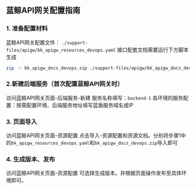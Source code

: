 ## 蓝鲸API网关配置指南

### 1. 准备配置材料
蓝鲸API网关配置文件： `./support-files/apigw/bk_apigw_resources_devops.yaml`
接口配套文档需要运行下方脚本生成
```bash
zip -r bk_apigw_docs_devops.zip ./support-files/apigw/bk_apigw_docs_devops
```

### 2.新建后端服务（首次配置蓝鲸API网关时）
访问蓝鲸API网关页面-后端服务-新建
服务名称填写：`backend-1`
各环境的服务配置：按需配置环境、后端服务地址填写蓝盾服务域名或IP

### 3. 页面导入
访问蓝鲸API网关页面-资源配置
点击导入-资源配置和资源文档。分别将步骤1中的`bk_apigw_resources_devops.yaml`和`bk_apigw_docs_devops.zip`导入即可

### 4. 生成版本、发布
访问蓝鲸API网关页面-资源配置 可选择生成版本。并根据页面操作发布至具体环境即可。